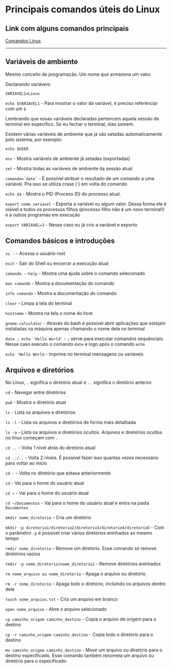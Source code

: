 # Principais comandos úteis do Linux

## Link com alguns comandos principais

[Comandos Linux](https://www.guru99.com/linux-commands-cheat-sheet.html)

---

## Variáveis de ambiente

Mesmo conceito de programação. Um nome que armazena um valor.

Declarando variáveis:

`VARIAVEL1=Linux`

`echo $VARIAVEL1` - Para mostrar o valor da variável, é preciso referênciar com um `$`

Lembrando que essas variáveis declaradas pertencem aquela sessão de terminal em específico. Se eu fechar o terminal, elas somem.

Existem várias variáveis de ambiente que já são setadas automaticamente pelo sistema, por exemplo:

`echo $USER`

`env` - Mostra variáveis de ambiente já setadas (exportadas)

`set` - Mostra todas as variáveis de ambiente da sessão atual

``` comando=`date` ``` - É possível atribuir o resultado de um comando a uma variável. Pra isso se utiliza crase (`) em volta do comando

`echo $$` - Mostra o PID (Process ID) do processo atual.

`export nome_variavel` - Exporta a variável ou algum valor. Dessa forma ela é visível a todos os processos filhos (processo filho não é um novo terminal!) e a outros programas em execução

`export VARIAVEL=3` - Nesse caso eu já crio a variável e exporto


## Comandos básicos e introduções

`su -` - Acessa o usuário root

`exit` - Sair do Shell ou encerrar a execução atual

`comando --help` - Mostra uma ajuda sobre o comando selecionado

`man comando` - Mostra a documentação do comando

`info comando` - Mostra a documentação do comando

`clear` - Limpa a tela do terminal

`hostname` - Mostra na tela o nome do host

`gnome-calculator` - Através do bash é possível abrir aplicações que estejam instaladas na máquina apenas chamando o nome dela no terminal

`date ; echo 'Hello World'` - `;` serve para executar comandos sequênciais. Nesse caso executo o comando `date` e logo após o comando `echo`

`echo 'Hello World` - Imprime no terminal mensagens ou variáveis

## Arquivos e diretórios

No Linux, `.` significa o diretório atual e `..` significa o diretório anterior.

`cd` - Navegar entre diretórios

`pwd` - Mostra o diretório atual

`ls` - Lista os arquivos e diretórios

`ls -l` - Lista os arquivos e diretórios de forma mais detalhada

`ls -a` - Lista os arquivos e diretórios ocultos. Arquivos e diretórios ocultos no linux começam com `.`

`cd ..` - Volta 1 nível atrás do diretório atual

`cd ../..` - Volta 2 níveis. É possível fazer isso quantas vezes necessário para voltar ao início

`cd -` - Volta no diretório que estava anteriormente

`cd` - Vai para o home do usuário atual

`cd ~` - Vai para o home do usuário atual

`cd ~/Documentos` - Vai para o home do usuário atual e entra na pasta `Documentos`

`mkdir nome_diretorio` - Cria um diretório

`mkdir -p diretorio1/diretorio2/diretorio3/diretorio4/diretorio5` - Com o parâmetro `-p` é possível criar vários diretórios aninhados ao mesmo tempo

`rmdir nome_diretorio` - Remove um diretório. Esse comando só remove diretórios vazios

`rmdir -p nome_diretorio/nome_diretorio2` - Remove diretórios aninhados

`rm nome_arquivo ou nome_diretorio` - Apaga o arquivo ou diretório

`rm -r nome_diretorio` - Apaga todo o diretório, incluindo os arquivos dentro dele

`touch nome_arquivo.txt` - Cria um arquivo em branco

`open nome_arquivo` - Abre o arquivo selecionado

`cp caminho_origem caminho_destino` - Copia o arquivo de origem para o destino

`cp -r caminho_origem caminho_destino` - Copia todo o diretório para o destino

`mv caminho_origem caminho_destino` - Move um arquivo ou diretório para o destino especificado. Esse comando também renomeia um arquivo ou diretório para o especificado